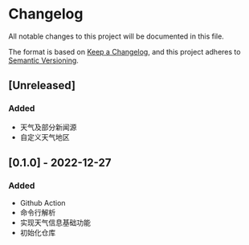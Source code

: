 # Changelog
All notable changes to this project will be documented in this file.

The format is based on [Keep a Changelog](https://keepachangelog.com/en/1.0.0/),
and this project adheres to [Semantic Versioning](https://semver.org/spec/v2.0.0.html).

## [Unreleased]
### Added
- 天气及部分新闻源
- 自定义天气地区

## [0.1.0] - 2022-12-27
### Added
- Github Action
- 命令行解析
- 实现天气信息基础功能
- 初始化仓库
